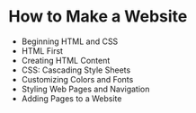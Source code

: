 # How to Make a Website
- Beginning HTML and CSS
- HTML First
- Creating HTML Content
- CSS: Cascading Style Sheets
- Customizing Colors and Fonts
- Styling Web Pages and Navigation
- Adding Pages to a Website
